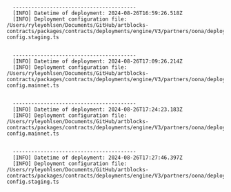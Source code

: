 
      ----------------------------------------
      [INFO] Datetime of deployment: 2024-08-26T16:59:26.518Z
      [INFO] Deployment configuration file: /Users/ryleyohlsen/Documents/GitHub/artblocks-contracts/packages/contracts/deployments/engine/V3/partners/oona/deployment-config.staging.ts

    
      ----------------------------------------
      [INFO] Datetime of deployment: 2024-08-26T17:09:26.214Z
      [INFO] Deployment configuration file: /Users/ryleyohlsen/Documents/GitHub/artblocks-contracts/packages/contracts/deployments/engine/V3/partners/oona/deployment-config.mainnet.ts

    
      ----------------------------------------
      [INFO] Datetime of deployment: 2024-08-26T17:24:23.183Z
      [INFO] Deployment configuration file: /Users/ryleyohlsen/Documents/GitHub/artblocks-contracts/packages/contracts/deployments/engine/V3/partners/oona/deployment-config.mainnet.ts

    
      ----------------------------------------
      [INFO] Datetime of deployment: 2024-08-26T17:27:46.397Z
      [INFO] Deployment configuration file: /Users/ryleyohlsen/Documents/GitHub/artblocks-contracts/packages/contracts/deployments/engine/V3/partners/oona/deployment-config.staging.ts

    